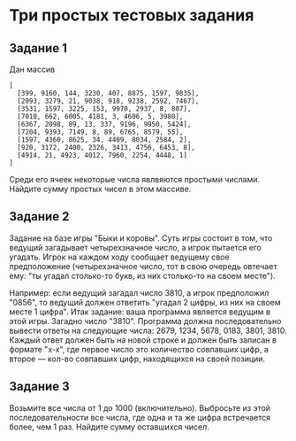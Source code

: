# Три простых тестовых задания

## Задание 1

Дан массив

```
[
  [399, 9160, 144, 3230, 407, 8875, 1597, 9835],
  [2093, 3279, 21, 9038, 918, 9238, 2592, 7467],
  [3531, 1597, 3225, 153, 9970, 2937, 8, 807], 
  [7010, 662, 6005, 4181, 3, 4606, 5, 3980],
  [6367, 2098, 89, 13, 337, 9196, 9950, 5424],
  [7204, 9393, 7149, 8, 89, 6765, 8579, 55],
  [1597, 4360, 8625, 34, 4409, 8034, 2584, 2], 
  [920, 3172, 2400, 2326, 3413, 4756, 6453, 8],
  [4914, 21, 4923, 4012, 7960, 2254, 4448, 1]
]
```

Среди его ячеек некоторые числа явлвяются простыми числами. Найдите сумму простых чисел в этом массиве.

## Задание 2

Задание на базе игры "Быки и коровы". Суть игры состоит в том, что ведущий загадывает четырехзначное число, а игрок
пытается его угадать. Игрок на каждом ходу сообщает ведущему свое предположение (четырехзначное число, тот в свою
очередь овтечает ему: "ты угадал столько-то букв, из них столько-то на своем месте").

Например: если ведущий загадал число 3810, а игрок предположил "0856", то ведущий должен ответить "угадал 2 цифры,
из них на своем месте 1 цифра". Итак задание: ваша программа является ведущим в этой игры. Загадно число "3810".
Программа должна последовательно вывести ответы на следующие числа: 2679, 1234, 5678, 0183, 3801, 3810. Каждый ответ
должен быть на новой строке и должен быть записан в формате "x-x", где первое число это количество совпавших цифр, а
второе — кол-во совпавших цифр, находящихся на своей позиции.

## Задание 3

Возьмите все числа от 1 до 1000 (включительно). Выбросьте из этой последовательности все числа, где одна и та же
цифра встречается более, чем 1 раз. Найдите сумму оставшихся чисел.